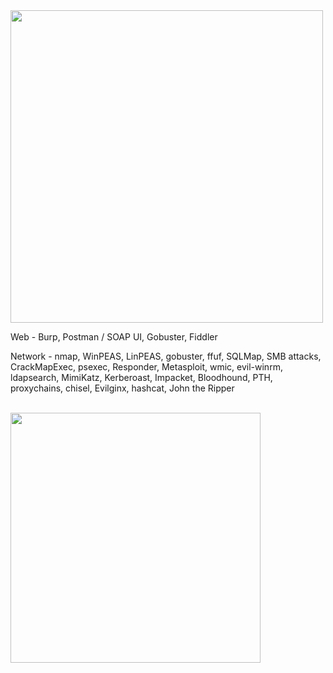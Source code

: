 
<img src=https://github.com/sny7er/sny7er/assets/120743732/e0a04989-27d5-41d8-9801-4dd9a72eea31 width=500>

<br />





Web  -  Burp, Postman / SOAP UI, Gobuster, Fiddler

Network - nmap, WinPEAS, LinPEAS, gobuster, ffuf, SQLMap, SMB attacks, CrackMapExec, psexec, Responder,
Metasploit, wmic, evil-winrm, ldapsearch, MimiKatz, Kerberoast, Impacket, Bloodhound, PTH, proxychains,
chisel, Evilginx, hashcat, John the Ripper



<br />

<img src="https://i.giphy.com/media/v1.Y2lkPTc5MGI3NjExYmJxd2h3MTMzOG92ZmFnNXNqb2s5OWh2M2w1dzR1aDh0MGZyN3UwciZlcD12MV9pbnRlcm5hbF9naWZfYnlfaWQmY3Q9Zw/hWdFMULfGxXScOsG0X/giphy.gif" width="400">
